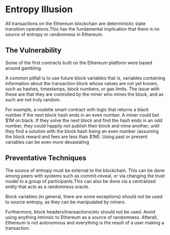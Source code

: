 # Entropy Illusion

All transactions on the Ethereum blockchain are deterministic state transition operations.This has the fundamental implication that there is no source of entropy or randomness in Ethereum.

The Vulnerability
-----------------

Some of the first contracts built on the Ethereum platform were based around gambling.

A common pitfall is to use future block variables that is, variables containing information about the transaction block whose values are not yet known, such as hashes, timestamps, block numbers, or gas limits. The issue with these are that they are controlled by the miner who mines the block, and as such are not truly random.

For example, a roulette smart contract with logic that returns a black number if the next block hash ends in an even number. A miner could bet $1M on black. If they solve the next block and find the hash ends in an odd number, they could happily not publish their block and mine another, until they find a solution with the block hash being an even number (assuming the block reward and fees are less than $1M). Using past or present variables can be even more devastating

Preventative Techniques
-----------------------

The source of entropy must be external to the blockchain. This can be done among peers with systems such as commit–reveal, or via changing the trust model to a group of participants.This can also be done via a centralized entity that acts as a randomness oracle.

Block variables (in general, there are some exceptions) should not be used to source entropy, as they can be manipulated by miners.

Furthermore, block headers/transactions/etc should not be used. Avoid using anything intrinsic to Ethereum as a source of randomness. Afterall, Ethereum is not autonomous and everything is the result of a user making a transaction.

